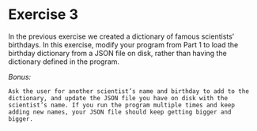 # Exercise 3  

In the previous exercise we created a dictionary of famous scientists’ birthdays.
In this exercise, modify your program from Part 1 to load the birthday dictionary from a JSON file on disk, rather than having the dictionary defined in the program.  

*Bonus:*

    Ask the user for another scientist’s name and birthday to add to the dictionary, and update the JSON file you have on disk with the scientist’s name. If you run the program multiple times and keep adding new names, your JSON file should keep getting bigger and bigger.